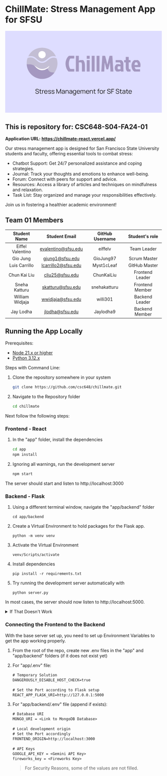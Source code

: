 # ChillMate: Stress Management App for SFSU

![ChillMate Banner](app/public/preview-banner.png)

## This is repository for: CSC648-S04-FA24-01

**Application URL: <https://chillmate-react.vercel.app/>**

Our stress management app is designed for San Francisco State University students and faculty, offering essential tools to combat stress:

- Chatbot Support: Get 24/7 personalized assistance and coping strategies.
- Journal: Track your thoughts and emotions to enhance well-being.
- Forum: Connect with peers for support and advice.
- Resources: Access a library of articles and techniques on mindfulness and relaxation.
- Task List: Stay organized and manage your responsibilities effectively.

Join us in fostering a healthier academic environment!

## Team 01 Members

| Student Name         | Student Email       | GitHub Username    | Student's role  |
| :------------------: | :-----------------: | :----------------: | :-------------: |
|   Eiffel Valentino   | evalentino@sfsu.edu |     eiffelv        | Team Leader     |
|   Gio Jung           | gjung1@sfsu.edu     |     GioJung97      | Scrum Master    |
|   Luis Carrillo      | lcarrillo2@sfsu.edu |     Myst1cLeaf     | GitHub Master   |
|   Chun Kai Liu       | cliu25@sfsu.edu     |     ChunKaiLiu     | Frontend Leader |
|   Sneha Katturu      | skatturu@sfsu.edu   |     snehakatturu   | Frontend Member |
|   William Widjaja    | wwidjaja@sfsu.edu   |     willi301       | Backend Leader  |
|   Jay Lodha          | jlodha@sfsu.edu     |     Jaylodha9      | Backend Member  |

## Running the App Locally

Prerequisites:

- [Node 21.x or higher](https://nodejs.org/en/download/package-manager)
- [Python 3.12.x](https://www.python.org/downloads/)

Steps with Command Line:

1. Clone the repository somewhere in your system

   ```bash
   git clone https://github.com/csc648/chillmate.git
   ```

2. Navigate to the Repository folder

   ```bash
   cd chillmate
   ```

Next follow the following steps:

### Frontend - React

1. In the "app" folder, install the dependencies

   ```bash
   cd app
   npm install
   ```

2. Ignoring all warnings, run the development server

   ```bash
   npm start
   ```

The server should start and listen to http://localhost:3000

### Backend - Flask
  
1. Using a different terminal window, navigate the "app/backend" folder

   ```console
   cd app/backend
   ```

2. Create a Virtual Environment to hold packages for the Flask app.

   ```console
   python -m venv venv
   ```

3. Activate the Virtual Environment

   ```console
   venv/Scripts/activate
   ```

4. Install dependencies

   ```console
   pip install -r requirements.txt
   ```

5. Try running the development server automatically with

   ```console
   python server.py
   ```

In most cases, the server should now listen to http://localhost:5000.

<details>
  
<summary>If That Doesn't Work</summary>

If there are port conflicts, try configuring the Flask App with Environment Variables:

1. Create a new file called .env and place it in the backend folder beside requirements.txt

  ```dotenv
  FLASK_APP=server
  FLASK_ENV=development
  FLASK_DEBUG=1
  FLASK_RUN_PORT=5050
  ```

2. Then run the development server with

  ```console
  flask run
  ```

</details>

### Connecting the Frontend to the Backend

With the base server set up, you need to set up Environment Variables to get the app working properly.

1. From the root of the repo, create new .env files in the "app" and "app/backend" folders (if it does not exist yet)
2. For "app/.env" file:

   ```dotenv
   # Temporary Solution
   DANGEROUSLY_DISABLE_HOST_CHECK=true

   # Set the Port according to Flask setup
   REACT_APP_FLASK_URI=http://127.0.0.1:5000
   ```

3. For "app/backend/.env" file (append if exists):

   ```dotenv
   # Database URI
   MONGO_URI = <Link to MongoDB Database>

   # Local development origin
   # Set the Port accordingly
   FRONTEND_ORIGIN=http://localhost:3000

   # API Keys
   GOOGLE_API_KEY = <Gemini API Key>
   fireworks_key = <Fireworks Key>
   ```

   > For Security Reasons, some of the values are not filled.
